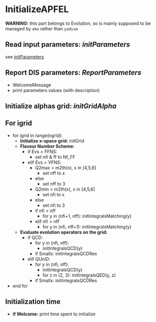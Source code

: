 # InitializeAPFEL

**WARNING:**
this part belongs to Evolution, so is mainly supposed to be managed by `eko` rather
than `yadism`

## Read input parameters: *initParameters*
see [initParameters](./initParameters.md)

## Report DIS parameters: *ReportParameters*
- WelcomeMessage
- print parameters values (with description)

## Initialize alphas grid: *initGridAlpha*

## For igrid
- for igrid in range(ngrid):
  - **Initialize x-space grid:** initGrid
  - **Flavour Number Scheme**:
    - if Evs = FFNS:
      - set nfi & ff to Nf_FF
    - elif Evs = VFNS:
      - Q2max > m2th(x), x in \[4,5,6]
        - set nff to x
      - else
        - set nff to 3
      - Q2min > m2th(x), x in \[4,5,6]
        - set nfi to x
      - else
        - set nfi to 3
      - if nfi < nff
        - for y in (nfi+1, nff): initIntegralsMatching(y)
      - elif nfi > nff
        - for y in (nfi, nff+1): initIntegralsMatching(y)
  - **Evaluate evolution operators on the grid:**
    - if QCD:
      - for y in (nfi, nff):
        - initIntegralsQCD(y)
      - if Smallx: initIntegralsQCDRes
    - elif QUniD:
      - for y in (nfi, nff):
        - initIntegralsQCD(y)
        - for z in (2, 3): initIntegralsQED(y, z)
      - if Smallx: initIntegralsQCDRes
- end for

## Initialization time
- **if Welcome:** print time spent to initialize
